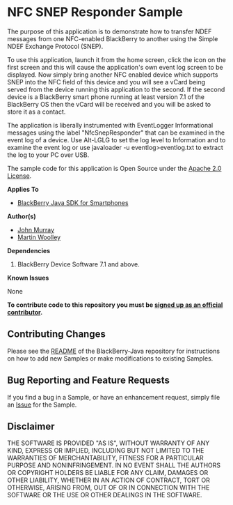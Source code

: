 # NFC SNEP Responder Sample


The purpose of this application is to demonstrate how to transfer NDEF messages from one NFC-enabled BlackBerry to another using the Simple NDEF Exchange Protocol (SNEP).

To use this application, launch it from the home screen, click the icon on the first screen and this will cause the application's own event log  screen to be displayed. Now simply bring another NFC enabled device which supports SNEP into the NFC field of this device and you will see a vCard being served from the device running this application to the second. If the second device is a BlackBerry smart phone running at least version 7.1 of the BlackBerry OS then the vCard will be received and you will be asked to store it as a contact.

The application is liberally instrumented with EventLogger Informational messages using the label "NfcSnepResponder" that can be examined in the event log of a device. Use Alt-LGLG to set the log level to Information and to examine the event log or use javaloader -u eventlog>eventlog.txt to extract the log to your PC over USB.

The sample code for this application is Open Source under the [Apache 2.0 License](http://www.apache.org/licenses/LICENSE-2.0.html).

**Applies To**

* [BlackBerry Java SDK for Smartphones](http://us.blackberry.com/developers/javaappdev/)


**Author(s)** 

* [John Murray](https://github.com/jcmurray)
* [Martin Woolley](https://github.com/mdwoolley)


**Dependencies**

1. BlackBerry Device Software 7.1 and above.


**Known Issues**

None

**To contribute code to this repository you must be [signed up as an official contributor](http://blackberry.github.com/howToContribute.html).**


## Contributing Changes

Please see the [README](https://github.com/blackberry/Samples-For-Java) of the BlackBerry-Java repository for instructions on how to add new Samples or make modifications to existing Samples.


## Bug Reporting and Feature Requests

If you find a bug in a Sample, or have an enhancement request, simply file an [Issue](https://github.com/blackberry/Samples-For-Java/issues) for the Sample.


## Disclaimer

THE SOFTWARE IS PROVIDED "AS IS", WITHOUT WARRANTY OF ANY KIND, EXPRESS OR IMPLIED, INCLUDING BUT NOT LIMITED TO THE WARRANTIES OF MERCHANTABILITY, FITNESS FOR A PARTICULAR PURPOSE AND NONINFRINGEMENT. IN NO EVENT SHALL THE AUTHORS OR COPYRIGHT HOLDERS BE LIABLE FOR ANY CLAIM, DAMAGES OR OTHER LIABILITY, WHETHER IN AN ACTION OF CONTRACT, TORT OR OTHERWISE, ARISING FROM, OUT OF OR IN CONNECTION WITH THE SOFTWARE OR THE USE OR OTHER DEALINGS IN THE SOFTWARE.
